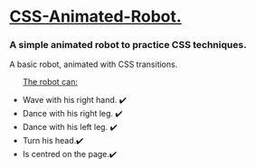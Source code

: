 <h1><ins>CSS-Animated-Robot.</ins></h1>
<h3>A simple animated robot to practice CSS techniques.</h3>
<p>A basic robot, animated with CSS transitions.</p>

<ul>
  <p><ins>The robot can:</ins></p>
  <li>Wave with his right hand. ✔️</li>
  <li>Dance with his right leg. ✔️</li>
  <li>Dance with his left leg. ✔️</li>
  <li>Turn his head.✔️ </li>
  <li>Is centred on the page.✔️</li>
</ul>
